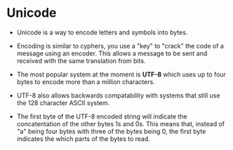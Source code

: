 # Unicode

* Unicode is a way to encode letters and symbols into bytes.

* Encoding is similar to cyphers, you use a "key" to "crack" the code of a message using an encoder. This allows a message to be sent and received with the same translation from bits.

* The most popular system at the moment is **UTF-8** which uses up to four bytes to encode more than a million characters.

* UTF-8 also allows backwards compatability with systems that still use the 128 character ASCII system.

* The first byte of the UTF-8 encoded string will indicate the concatentation of the other bytes 1s and 0s. This means that, instead of "a" being four bytes with three of the bytes being 0, the first byte indicates the which parts of the bytes to read.